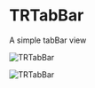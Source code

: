 TRTabBar
========

A simple tabBar view

![TRTabBar](http://i44.tinypic.com/281v3w6.png)

![TRTabBar](http://i41.tinypic.com/9tk4cy.png)
